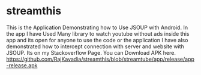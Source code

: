 # streamthis
This is the Application Demonstrating how to Use JSOUP with Android.
In the app I have Used Many library to watch youtube without ads inside this app and its open for anyone to use the code or the application
I have also demonstrated how to intercept connection with server and website with JSOUP. Its on my Stackoverflow Page.
You can Download APK here.
https://github.com/RajKavadia/streamthis/blob/streamtube/app/release/app-release.apk

